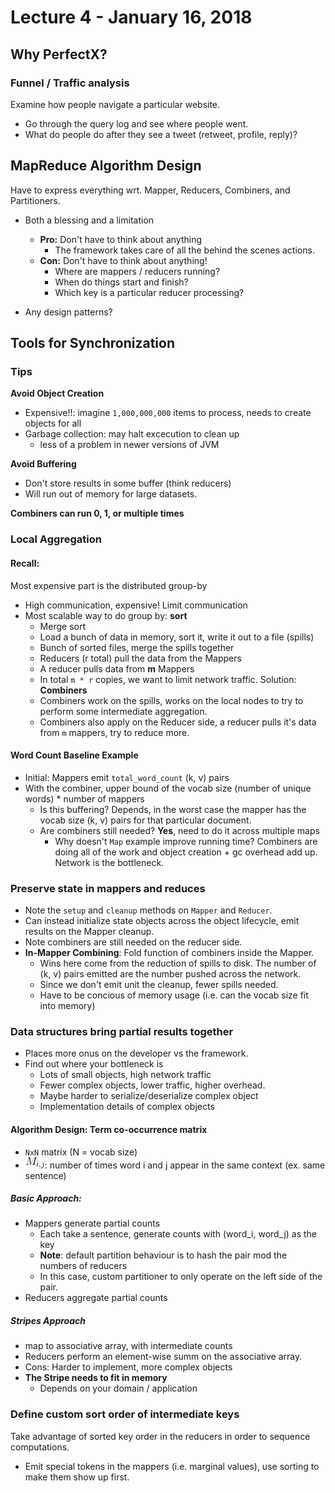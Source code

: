 # Lecture 4 - January 16, 2018

## Why PerfectX?

### Funnel / Traffic analysis
Examine how people navigate a particular website.
- Go through the query log and see where people went.
- What do people do after they see a tweet (retweet, profile, reply)?

## MapReduce Algorithm Design
Have to express everything wrt. Mapper, Reducers, Combiners, and Partitioners.
- Both a blessing and a limitation
  - **Pro:** Don't have to think about anything
    - The framework takes care of all the behind the scenes actions.
  - **Con:** Don't have to think about anything!
    - Where are mappers / reducers running?
    - When do things start and finish?
    - Which key is a particular reducer processing?

- Any design patterns?

## Tools for Synchronization

### Tips

**Avoid Object Creation**
- Expensive!!: imagine `1,000,000,000` items to process, needs to create objects for all
- Garbage collection: may halt excecution to clean up
  - less of a problem in newer versions of JVM

**Avoid Buffering**
- Don't store results in some buffer (think reducers)
- Will run out of memory for large datasets.

**Combiners can run 0, 1, or multiple times**

### Local Aggregation

#### Recall:
Most expensive part is the distributed group-by

- High communication, expensive! Limit communication
- Most scalable way to do group by: **sort**
  - Merge sort
  - Load a bunch of data in memory, sort it, write it out to a file (spills)
  - Bunch of sorted files, merge the spills together
  - Reducers (r total) pull the data from the Mappers
  - A reducer pulls data from **m** Mappers
  - In total `m * r` copies, we want to limit network traffic. Solution: **Combiners**
  - Combiners work on the spills, works on the local nodes to try to perform some intermediate aggregation.
  - Combiners also apply on the Reducer side, a reducer pulls it's data from `m` mappers, try to reduce more.

#### Word Count Baseline Example
- Initial: Mappers emit `total_word_count` (k, v) pairs
- With the combiner, upper bound of the vocab size (number of unique words) * number of mappers
  - Is this buffering? Depends, in the worst case the mapper has the vocab size (k, v) pairs for that particular document.
  - Are combiners still needed? **Yes**, need to do it across multiple maps
    - Why doesn't `Map` example improve running time? Combiners are doing all of the work and object creation + gc overhead add up. Network is the bottleneck.

### Preserve state in mappers and reduces
- Note the `setup` and `cleanup` methods on `Mapper` and `Reducer`.
- Can instead initialize state objects across the object lifecycle, emit results on the Mapper cleanup.
- Note combiners are still needed on the reducer side.
- **In-Mapper Combining**: Fold function of combiners inside the Mapper.
  - Wins here come from the reduction of spills to disk. The number of (k, v) pairs emitted are the number pushed across the network.
  - Since we don't emit unit the cleanup, fewer spills needed.
  - Have to be concious of memory usage (i.e. can the vocab size fit into memory)

### Data structures bring partial results together
- Places more onus on the developer vs the framework.
- Find out where your bottleneck is
  - Lots of small objects, high network traffic
  - Fewer complex objects, lower traffic, higher overhead.
  - Maybe harder to serialize/deserialize complex object
  - Implementation details of complex objects

#### Algorithm Design: Term co-occurrence matrix
- `NxN` matrix (N = vocab size)
- ![latex-2ba8b405-d47a-403b-91bc-49dd2a93d721](data/lecture4/latex-2ba8b405-d47a-403b-91bc-49dd2a93d721.png): number of times word i and j appear in the same context (ex. same sentence)

##### Basic Approach:
- Mappers generate partial counts
  - Each take a sentence, generate counts with (word_i, word_j) as the key
  - **Note**: default partition behaviour is to hash the pair mod the numbers of reducers
  - In this case, custom partitioner to only operate on the left side of the pair.
- Reducers aggregate partial counts

##### Stripes Approach
- map to associative array, with intermediate counts
- Reducers perform an element-wise summ on the associative array.
- Cons: Harder to implement, more complex objects
- **The Stripe needs to fit in memory**
  - Depends on your domain / application

### Define custom sort order of intermediate keys
Take advantage of sorted key order in the reducers in order to sequence computations.
- Emit special tokens in the mappers (i.e. marginal values), use sorting to make them show up first.

